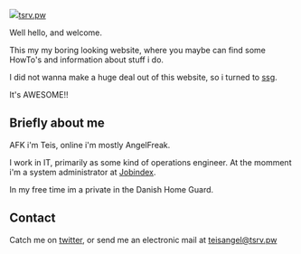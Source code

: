 <p class="title"><a href="https://tsrv.pw" class="h-card"><img src="/assets/img/avatar.png" class="avatar"><span class="p-name">tsrv.pw</span></a></p>
Well hello, and welcome.

This my my boring looking website, where you maybe can find some HowTo's and information about stuff i do.

I did not wanna make a huge deal out of this website, so i turned to [ssg](https://www.romanzolotarev.com/ssg.html).

It's AWESOME!!

## Briefly about me
AFK i'm Teis, online i'm mostly AngelFreak.

I work in IT, primarily as some kind of operations engineer.
At the momment i'm a system administrator at [Jobindex](https://jobindex.dk).

In my free time im a private in the Danish Home Guard.

## Contact
Catch me on <a href="https://twitter.com/Teis_Angel">twitter</a>, or send me an electronic mail at <a href="mailto:teisangel@tsrv.pw" target="_blank">teisangel@tsrv.pw</a> 
